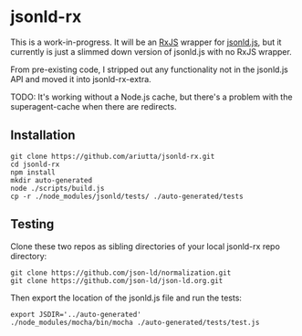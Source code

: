 # jsonld-rx

This is a work-in-progress. It will be an [RxJS](https://github.com/Reactive-Extensions/RxJS) wrapper for [jsonld.js](https://github.com/digitalbazaar/jsonld.js), but it currently is just a slimmed down version of jsonld.js with no RxJS wrapper.

From pre-existing code, I stripped out any functionality not in the jsonld.js API and moved it into jsonld-rx-extra.

TODO: It's working without a Node.js cache, but there's a problem with the superagent-cache when there are redirects.

## Installation

```
git clone https://github.com/ariutta/jsonld-rx.git
cd jsonld-rx
npm install
mkdir auto-generated
node ./scripts/build.js
cp -r ./node_modules/jsonld/tests/ ./auto-generated/tests
```

## Testing

Clone these two repos as sibling directories of your local jsonld-rx repo directory:

```
git clone https://github.com/json-ld/normalization.git
git clone https://github.com/json-ld/json-ld.org.git
```

Then export the location of the jsonld.js file and run the tests:

```
export JSDIR='../auto-generated'
./node_modules/mocha/bin/mocha ./auto-generated/tests/test.js 
```
